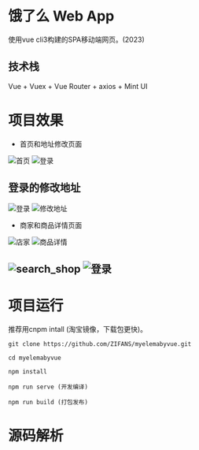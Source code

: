 # 饿了么 Web App
使用vue cli3构建的SPA移动端网页。(2023)

## 技术栈

Vue + Vuex + Vue Router + axios + Mint UI

# 项目效果

- 首页和地址修改页面

![首页](/docs/screenshot/elema_index.png)   ![登录](/docs/screenshot/address.png)

## 登录的修改地址

![登录](/docs/gif/login.gif)   ![修改地址](/docs/gif/chang_address.gif)


- 商家和商品详情页面

![店家](/docs/screenshot/shop_index.png) ![商品详情](/docs/screenshot/commodity.png)

## ![search_shop](/docs/gif/search_shop.gif)   ![登录](/docs/gif/order_good.gif)


# 项目运行

推荐用cnpm intall (淘宝镜像，下载包更快)。

```$xslt
git clone https://github.com/ZIFANS/myelemabyvue.git

cd myelemabyvue

npm install

npm run serve (开发编译)

npm run build (打包发布)
```


# 源码解析




